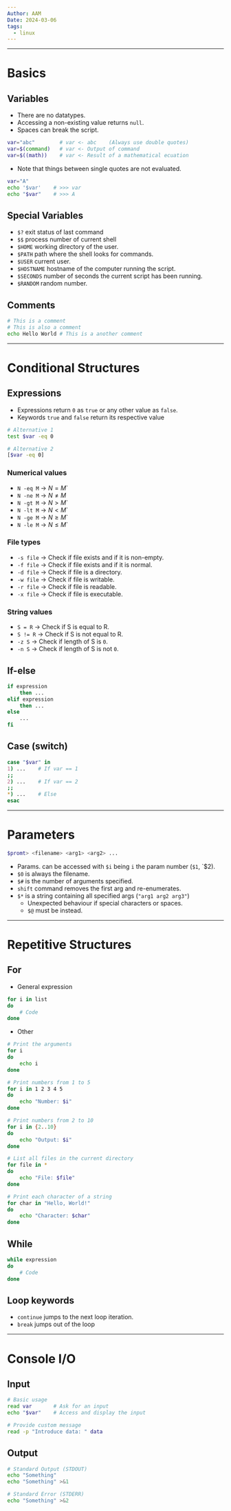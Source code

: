 ```yaml
---
Author: AAM
Date: 2024-03-06
tags:
  - linux
---
```

---

# Basics
## Variables
- There are no datatypes.
- Accessing a non-existing value returns `null`.
- Spaces can break the script.
```sh
var="abc"        # var <- abc    (Always use double quotes)
var=$(command)   # var <- Output of command
var=$((math))    # var <- Result of a mathematical ecuation
```

 - Note that things between single quotes are not evaluated.
```sh
var="A"
echo '$var'    # >>> var
echo "$var"    # >>> A
```

## Special Variables
- `$?` exit status of last command
- `$$` process number of current shell
- `$HOME` working directory of the user.
- `$PATH` path where the shell looks for commands.
- `$USER` current user.
- `$HOSTNAME` hostname of the computer running the script.
- `$SECONDS` number of seconds the current script has been running.
- `$RANDOM` random number.
## Comments
```sh
# This is a comment
# This is also a comment
echo Hello World # This is a another comment
```


---
# Conditional Structures
## Expressions

- Expressions return `0` as `true` or any other value as `false`.
- Keywords `true` and `false` return its respective value

```sh
# Alternative 1
test $var -eq 0

# Alternative 2
[$var -eq 0]
```

### Numerical values
- `N -eq M` → $N = M$`
- `N -ne M` →  $N \ne M$
- `N -gt M` → $N > M$`
- `N -lt M` → $N < M$`
- `N -ge M` → $N \ge M$`
- `N -le M` → $N \le M$`

### File types
- `-s file` → Check if file exists and if it is non-empty.
- `-f file` → Check if file exists and if it is normal.
- `-d file` → Check if file is a directory.
- `-w file` → Check if file is writable.
- `-r file` → Check if file is readable.
- `-x file` → Check if file is executable.
### String values
- `S = R` → Check if S is equal to R.
- `S != R` → Check if S is not equal to R.
- `-z S` → Check if length of S is `0`.
- `-n S` → Check if length of S is not `0`.

## If-else

```sh
if expression
	then ...
elif expression
	then ...
else 
	...
fi
```

## Case (switch)

```sh
case "$var" in
1) ...    # If var == 1
;;
2) ...    # If var == 2
;;
*) ...    # Else
esac
```

---
# Parameters
```sh
$promt> <filename> <arg1> <arg2> ...
```

- Params. can be accessed with `$i` being `i` the param number (`$1`, `$2).
- `$0` is always the filename.
- `$#` is the number of arguments specified.
- `shift` command removes the first arg and re-enumerates.
- `$*` is a string containing all specified args (`"arg1 arg2 arg3"`)
	- Unexpected behaviour if special characters or spaces.
	- `$@` must be instead.

---
# Repetitive Structures
## For
- General expression
```sh
for i in list
do
    # Code
done
```

- Other
```sh
# Print the arguments
for i
do
	echo i
done

# Print numbers from 1 to 5
for i in 1 2 3 4 5
do
    echo "Number: $i"
done

# Print numbers from 2 to 10
for i in {2..10}
do
    echo "Output: $i"
done

# List all files in the current directory
for file in *
do
    echo "File: $file"
done

# Print each character of a string
for char in "Hello, World!"
do
    echo "Character: $char"
done

```

## While
```sh
while expression
do
    # Code
done
```

## Loop keywords
- `continue` jumps to the next loop iteration.
- `break` jumps out of the loop

---
# Console I/O
## Input
```sh
# Basic usage
read var       # Ask for an input
echo "$var"    # Access and display the input

# Provide custom message
read -p "Introduce data: " data
```
## Output
```sh
# Standard Output (STDOUT)
echo "Something"
echo "Something" >&1

# Standard Error (STDERR)
echo "Something" >&2
```
